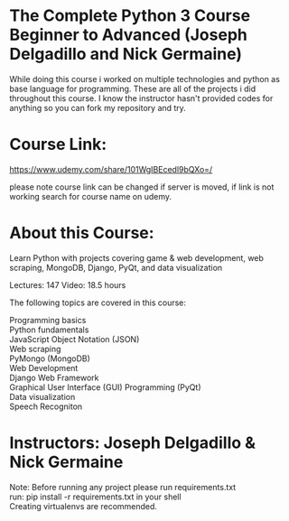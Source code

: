 # The Complete Python 3 Course Beginner to Advanced (Joseph Delgadillo and Nick Germaine)
While doing this course i worked on multiple technologies and python as base language for programming. These are all of the projects i did throughout this course. I know the instructor hasn't provided codes for anything so you can fork my repository and try.
# Course Link:
https://www.udemy.com/share/101WgIBEcedl9bQXo=/ 

please note course link can be changed if server is moved, if link is not working search for course name on udemy.

# About this Course:

Learn Python with projects covering game & web development, web scraping, MongoDB, Django, PyQt, and data visualization

Lectures: 147
Video: 18.5 hours

The following topics are covered in this course:

Programming basics  
Python fundamentals  
JavaScript Object Notation (JSON)  
Web scraping  
PyMongo (MongoDB)  
Web Development  
Django Web Framework  
Graphical User Interface (GUI) Programming (PyQt)  
Data visualization  
Speech Recogniton  

# Instructors: Joseph Delgadillo & Nick Germaine

Note: Before running any project please run requirements.txt  
run: pip install -r requirements.txt in your shell  
Creating virtualenvs are recommended.

